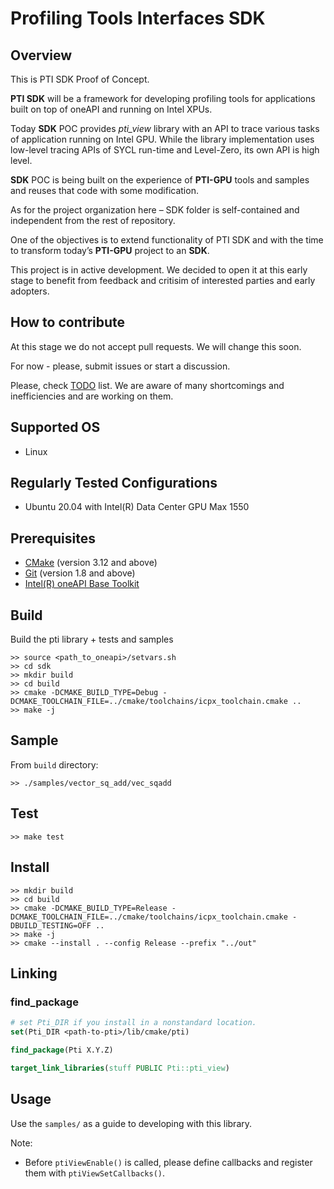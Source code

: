 # Profiling Tools Interfaces SDK 

## Overview

This is PTI SDK Proof of Concept.

**PTI SDK** will be a framework for developing profiling tools for applications built on top of oneAPI and running on Intel XPUs. 

Today **SDK** POC provides *pti_view* library with an API to trace various tasks of application running on Intel GPU. While the library implementation uses low-level tracing APIs of SYCL run-time and Level-Zero, its own API is  high level. 

**SDK** POC is being built on the experience of **PTI-GPU** tools and samples and reuses that code with some modification. 

As for the project organization here – SDK folder is self-contained and independent from the rest of repository. 

One of the objectives is to extend functionality of PTI SDK and with the time to transform today’s **PTI-GPU** project to an **SDK**. 


This project is in active development. We decided to open it at this early stage to benefit from feedback and critisim of interested parties and early adopters.

## How to contribute 

At this stage we do not accept pull requests. We will change this soon. 

For now - please, submit issues or start a discussion. 

Please, check [TODO](TODO.md) list. We are aware of many shortcomings and inefficiencies and are working on them. 

## Supported OS

- Linux

## Regularly Tested Configurations

- Ubuntu 20.04 with Intel(R) Data Center GPU Max 1550

## Prerequisites 

- [CMake](https://cmake.org/) (version 3.12 and above)
- [Git](https://git-scm.com/) (version 1.8 and above)
- [Intel(R) oneAPI Base Toolkit](https://software.intel.com/content/www/us/en/develop/tools/oneapi/base-toolkit.html)

## Build

Build the pti library + tests and samples 

```console
>> source <path_to_oneapi>/setvars.sh
>> cd sdk
>> mkdir build
>> cd build
>> cmake -DCMAKE_BUILD_TYPE=Debug -DCMAKE_TOOLCHAIN_FILE=../cmake/toolchains/icpx_toolchain.cmake ..
>> make -j
```

## Sample

From `build` directory:

```console
>> ./samples/vector_sq_add/vec_sqadd
```

## Test

```console
>> make test
```

## Install

```console
>> mkdir build
>> cd build
>> cmake -DCMAKE_BUILD_TYPE=Release -DCMAKE_TOOLCHAIN_FILE=../cmake/toolchains/icpx_toolchain.cmake -DBUILD_TESTING=OFF ..
>> make -j
>> cmake --install . --config Release --prefix "../out"
```

## Linking

### find_package

```cmake
# set Pti_DIR if you install in a nonstandard location.
set(Pti_DIR <path-to-pti>/lib/cmake/pti)

find_package(Pti X.Y.Z)

target_link_libraries(stuff PUBLIC Pti::pti_view)
```

## Usage

Use the `samples/` as a guide to developing with this library.

Note:

- Before `ptiViewEnable()` is called, please define
callbacks and register them with `ptiViewSetCallbacks()`.
